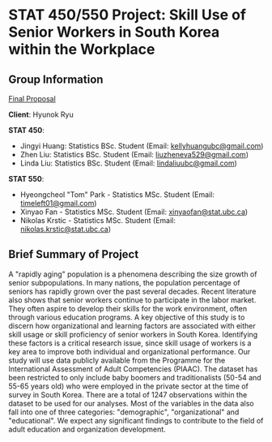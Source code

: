 # STAT 450/550 Project: Skill Use of Senior Workers in South Korea within the Workplace
## Group Information

[Final Proposal](https://github.com/aiod01/STAT550-450-for-Seniorworkers-from-Korea/blob/master/Documents/Proposal/FinalProposal.docx)


**Client**: Hyunok Ryu

**STAT 450**:

- Jingyi Huang: Statistics BSc. Student (Email: kellyhuangubc@gmail.com)
- Zhen Liu: Statistics BSc. Student (Email: liuzheneva529@gmail.com)
- Linda Liu: Statistics BSc. Student (Email: lindaliuubc@gmail.com)

**STAT 550**:

- Hyeongcheol "Tom" Park - Statistics MSc. Student (Email: timeleft01@gmail.com)
- Xinyao Fan - Statistics MSc. Student (Email: xinyaofan@stat.ubc.ca)
- Nikolas Krstic - Statistics MSc. Student (Email: nikolas.krstic@stat.ubc.ca)


## Brief Summary of Project
A "rapidly aging" population is a phenomena describing the size growth of senior subpopulations. In many nations, the population percentage of seniors has rapidly grown over the past several decades. Recent literature also shows that senior workers continue to participate in the labor market. They often aspire to develop their skills for the work environment, often through various education programs. A key objective of this study is to discern how organizational and learning factors are associated with either skill usage or skill proficiency of senior workers in South Korea. Identifying these factors is a critical research issue, since skill usage of workers is a key area to improve both individual and organizational performance. Our study will use data publicly available from the Programme for the International Assessment of Adult Competencies (PIAAC). The dataset has been restricted to only include baby boomers and traditionalists (50-54 and 55-65 years old) who were employed in the private sector at the time of survey in South Korea. There are a total of 1247 observations within the dataset to be used for our analyses. Most of the variables in the data also fall into one of three categories: "demographic", "organizational" and "educational". We expect any significant findings to contribute to the field of adult education and organization development. 

